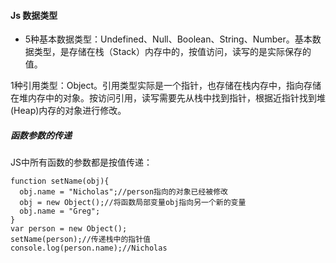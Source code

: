 #### Js 数据类型

* 5种基本数据类型：Undefined、Null、Boolean、String、Number。基本数据类型，是存储在栈（Stack）内存中的，按值访问，读写的是实际保存的值。

1种引用类型：Object。引用类型实际是一个指针，也存储在栈内存中，指向存储在堆内存中的对象。按访问引用，读写需要先从栈中找到指针，根据近指针找到堆(Heap)内存的对象进行修改。

##### 函数参数的传递

JS中所有函数的参数都是按值传递：

```
function setName(obj){
  obj.name = "Nicholas";//person指向的对象已经被修改
  obj = new Object();//将函数局部变量obj指向另一个新的变量
  obj.name = "Greg";
}
var person = new Object();
setName(person);//传递栈中的指针值
console.log(person.name);//Nicholas
```

